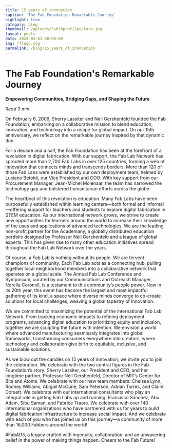 ```yaml
---
title: 15 years of innovation
caption: 'The Fab Foundation Remarkable Journey'
highlight: true
category: blog
thumbnail: /uploads/Fab16profilpicture.jpg
layout: posts
date: 2024-03-01 00:00:00
img: fflogo.svg
permalink: /blog/15_years_of_innovation
---
```


# The Fab Foundation's Remarkable Journey

**Empowering Communities, Bridging Gaps, and Shaping the Future**

*Read 3 min*

On February 6, 2009, Sherry Lassiter and Neil Gershenfeld founded the Fab Foundation, embarking on a collaborative mission to blend education, innovation, and technology into a recipe for global impact. On our 15th anniversary, we reflect on the remarkable journey inspired by that dynamic duo.

For a decade and a half, the Fab Foundation has been at the forefront of a revolution in digital fabrication. With our support, the Fab Lab Network has sprouted more than 2,700 Fab Labs in over 125 countries, forming a web of innovation that connects minds and transcends borders. More than 120 of those Fab Labs were established by our own deployment team, helmed by Luciano Betoldi, our Vice President and COO. With key support from our Procurement Manager, Jean-Michel Molenaar, the team has narrowed the technology gap and bolstered humanitarian efforts across the globe.

The heartbeat of this revolution is education. Many Fab Labs have been purposefully established within learning centers—both formal and informal—offering support for teachers and students to explore digital fabrication in STEM education. As our international network grows, we strive to create new opportunities for learners around the world to increase their knowledge of the uses and applications of advanced technologies. We are the leading non-profit partner for the Academany, a globally distributed education portfolio designed by Professor Neil Gershenfeld and a league of global experts. This has given rise to many other education initiatives spread throughout the Fab Lab Network over the years.

Of course, a Fab Lab is nothing without its people. We are fervent champions of community. Each Fab Lab acts as a connecting hub, pulling together local neighborhood members into a collaborative network that operates on a global scale. The Annual Fab Lab Conference and Symposium, curated by our Communications and Outreach Manager, Norella Coronell, is a testament to this community’s people power. Now in its 20th year, this event has become the largest and most impactful gathering of its kind, a space where diverse minds converge to co-create solutions for local challenges, weaving a global tapestry of innovation.

We are committed to maximizing the potential of the international Fab Lab Network. From tracking economic impacts to refining deployment programs, advancing digital education to prioritizing equity and inclusion, together we are sculpting the future with intention. We envision a world where advanced manufacturing seamlessly integrates into global frameworks, transforming consumers everywhere into creators, where technology and collaboration give birth to equitable, inclusive, and sustainable solutions.

As we blow out the candles on 15 years of innovation, we invite you to join the celebration. We celebrate with the two central figures in the Fab Foundation’s story: Sherry Lassiter, our President and CEO, and her longtime partner, Professor Neil Gershenfeld, Director of MIT’s Center for Bits and Atoms. We celebrate with our new team members: Chelsea Lynn, Rodney Williams, Abigail McCune, Sam Peterson, Adrián Torres, and Claire Dorsett. We celebrate with our international consultants who play an integral role in getting Fab Labs up and running: Francisco Sánchez, Abu Adam, Sibu Saman, and Fabrice Traore. We celebrate with over 140 international organizations who have partnered with us for years to build digital fabrication infrastructure to increase social impact. And we celebrate with each of you who has joined us on this journey—a community of more than 16,000 Fabbers around the world!

#FabAt15, a legacy crafted with ingenuity, collaboration, and an unwavering belief in the power of making things happen. Cheers to the Fab Future!


